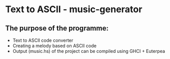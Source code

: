 # Text to ASCII - music-generator
## The purpose of the programme:
- Text to ASCII code converter
- Creating a melody based on ASCII code
- Output (music.hs) of the project can be compiled using GHCI + Euterpea
